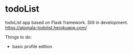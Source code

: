 # todoList

todoList app based on Flask framework. Still in development.
https://atomala-todolist.herokuapp.com/

Things to do:
 - basic profile edition

